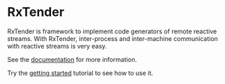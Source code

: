 # RxTender

RxTender is framework to implement code generators of remote reactive streams.
With RxTender, inter-process and inter-machine communication with reactive
streams is very easy.

See the [documentation](rxtender.org/doc/latest/index.html) for more
information.

Try the [getting started](rxtender.org/doc/latest/get_started/index.html) tutorial to see how to use it.
